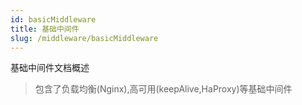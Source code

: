 ```yaml
---
id: basicMiddleware
title: 基础中间件
slug: /middleware/basicMiddleware
---
```


基础中间件文档概述

> 包含了负载均衡(Nginx),高可用(keepAlive,HaProxy)等基础中间件